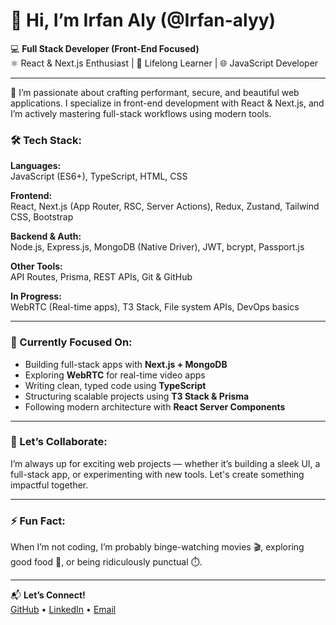 # 👋 Hi, I’m Irfan Aly (@Irfan-alyy)

💻 **Full Stack Developer (Front-End Focused)**  
⚛️ React & Next.js Enthusiast | 🧠 Lifelong Learner | 🌐 JavaScript Developer

---

🚀 I’m passionate about crafting performant, secure, and beautiful web applications. I specialize in front-end development with React & Next.js, and I’m actively mastering full-stack workflows using modern tools.

### 🛠️ Tech Stack:
**Languages:**  
JavaScript (ES6+), TypeScript, HTML, CSS

**Frontend:**  
React, Next.js (App Router, RSC, Server Actions), Redux, Zustand, Tailwind CSS, Bootstrap

**Backend & Auth:**  
Node.js, Express.js, MongoDB (Native Driver), JWT, bcrypt, Passport.js

**Other Tools:**  
API Routes, Prisma, REST APIs, Git & GitHub

**In Progress:**  
WebRTC (Real-time apps), T3 Stack, File system APIs, DevOps basics

---

### 🌱 Currently Focused On:
- Building full-stack apps with **Next.js + MongoDB**
- Exploring **WebRTC** for real-time video apps
- Writing clean, typed code using **TypeScript**
- Structuring scalable projects using **T3 Stack & Prisma**
- Following modern architecture with **React Server Components**

---

### 🤝 Let’s Collaborate:
I’m always up for exciting web projects — whether it’s building a sleek UI, a full-stack app, or experimenting with new tools. Let's create something impactful together.

---

### ⚡ Fun Fact:
When I’m not coding, I’m probably binge-watching movies 🎬, exploring good food 🍕, or being ridiculously punctual ⏱️.

---

📬 **Let’s Connect!**  
[GitHub](https://github.com/Irfan-alyy) • [LinkedIn](https://linkedin/in/irfan-aly) • [Email](irfanserboon@gmail.com)

